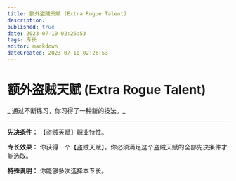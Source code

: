```yaml
---
title: 额外盗贼天赋 (Extra Rogue Talent)
description: 
published: true
date: 2023-07-10 02:26:53
tags: 专长
editor: markdown
dateCreated: 2023-07-10 02:26:53
---
```


# 额外盗贼天赋 (Extra Rogue Talent)

_ 通过不断练习，你习得了一种新的技法。_

* * *

**先决条件：** 【盗贼天赋】职业特性。

**专长效果：** 你获得一个【盗贼天赋】。你必须满足这个盗贼天赋的全部先决条件才能选取。

**特殊说明：** 你能够多次选择本专长。

